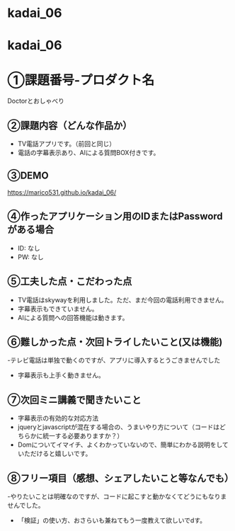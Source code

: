 # kadai_06
# kadai_06
# ①課題番号-プロダクト名

Doctorとおしゃべり

## ②課題内容（どんな作品か）

- TV電話アプリです。（前回と同じ）
- 電話の字幕表示あり、AIによる質問BOX付きです。

## ③DEMO

https://marico531.github.io/kadai_06/

## ④作ったアプリケーション用のIDまたはPasswordがある場合

- ID: なし
- PW: なし

## ⑤工夫した点・こだわった点

- TV電話はskywayを利用しました。ただ、まだ今回の電話利用できません。
- 字幕表示もできていません。
- AIによる質問への回答機能は動きます。

## ⑥難しかった点・次回トライしたいこと(又は機能)

-テレビ電話は単独で動くのですが、アプリに導入するとうごきませんでした
- 字幕表示も上手く動きません。

## ⑦次回ミニ講義で聞きたいこと

- 字幕表示の有効的な対応方法
- jqueryとjavascriptが混在する場合の、うまいやり方について（コードはどちらかに統一する必要ありますか？）
- Domについてイマイチ、よくわかっていないので、簡単にわかる説明をしていただけると嬉しいです。
  

## ⑧フリー項目（感想、シェアしたいこと等なんでも）

-やりたいことは明確なのですが、コードに起こすと動かなくてどうにもなりませんでした。
- 「検証」の使い方、おさらいも兼ねてもう一度教えて欲しいでdす。
